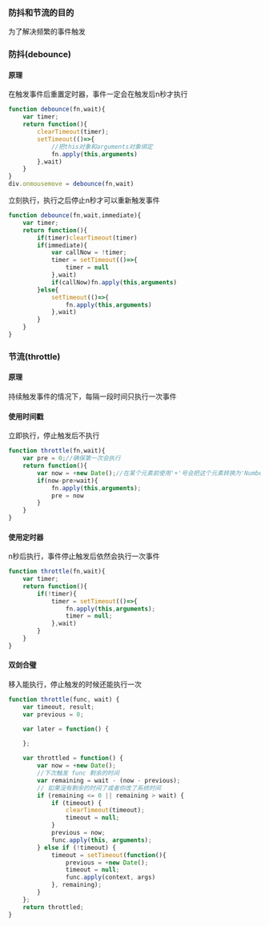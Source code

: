 ### 防抖和节流的目的

为了解决频繁的事件触发

### 防抖(debounce)

#### 原理

在触发事件后重置定时器，事件一定会在触发后n秒才执行

```javascript
function debounce(fn,wait){
	var timer;
	return function(){
		clearTimeout(timer);
		setTimeout(()=>{
            //把this对象和arguments对象绑定
            fn.apply(this,arguments)
        },wait)
	}
}
div.onmousemove = debounce(fn,wait)
```

立刻执行，执行之后停止n秒才可以重新触发事件

```javascript
function debounce(fn,wait,immediate){
	var timer;
	return function(){
		if(timer)clearTimeout(timer)
		if(immediate){
			var callNow = !timer;
			timer = setTimeout(()=>{
				timer = null
			},wait)
			if(callNow)fn.apply(this,arguments)
        }else{
			setTimeout(()=>{
				fn.apply(this,arguments)
			},wait)
        }
	}
}
```
### 节流(throttle)
#### 原理
持续触发事件的情况下，每隔一段时间只执行一次事件

#### 使用时间戳

立即执行，停止触发后不执行

```javascript
function throttle(fn,wait){
	var pre = 0;//确保第一次会执行
	return function(){
		var now = +new Date();//在某个元素前使用'+'号会把这个元素转换为'Number'类型，如果转换失败，那么将得到NaN
		if(now-pre>wait){
			fn.apply(this,arguments);
			pre = now
		}
	}
}
```

#### 使用定时器

n秒后执行，事件停止触发后依然会执行一次事件

```javascript
function throttle(fn,wait){
	var timer;
	return function(){
		if(!timer){
			timer = setTimeout(()=>{
				fn.apply(this,arguments);
				timer = null;
			},wait)
		}
	}
}
```

#### 双剑合璧

移入能执行，停止触发的时候还能执行一次

```javascript
function throttle(func, wait) {
    var timeout, result;
    var previous = 0;

    var later = function() {
       
    };

    var throttled = function() {
        var now = +new Date();
        //下次触发 func 剩余的时间
        var remaining = wait - (now - previous);
        // 如果没有剩余的时间了或者你改了系统时间
        if (remaining <= 0 || remaining > wait) {
            if (timeout) {
                clearTimeout(timeout);
                timeout = null;
            }
            previous = now;
            func.apply(this, arguments);
        } else if (!timeout) {
            timeout = setTimeout(function(){
                previous = +new Date();
       			timeout = null;
        		func.apply(context, args)
            }, remaining);
        }
    };
    return throttled;
}
```

